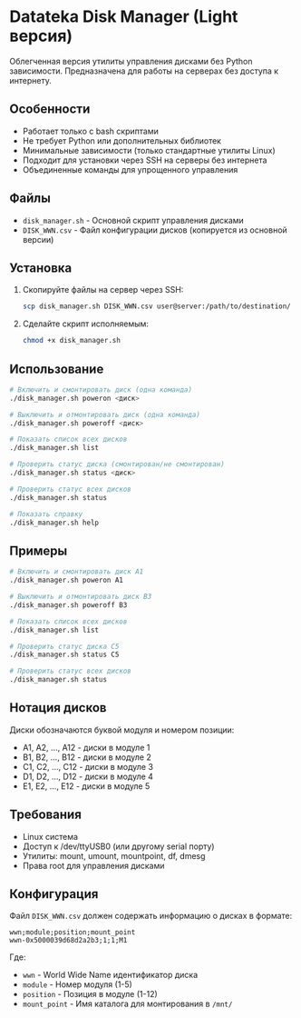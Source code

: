 # Datateka Disk Manager (Light версия)

Облегченная версия утилиты управления дисками без Python зависимости. 
Предназначена для работы на серверах без доступа к интернету.

## Особенности

- Работает только с bash скриптами
- Не требует Python или дополнительных библиотек
- Минимальные зависимости (только стандартные утилиты Linux)
- Подходит для установки через SSH на серверы без интернета
- Объединенные команды для упрощенного управления

## Файлы

- `disk_manager.sh` - Основной скрипт управления дисками
- `DISK_WWN.csv` - Файл конфигурации дисков (копируется из основной версии)

## Установка

1. Скопируйте файлы на сервер через SSH:
   ```bash
   scp disk_manager.sh DISK_WWN.csv user@server:/path/to/destination/
   ```

2. Сделайте скрипт исполняемым:
   ```bash
   chmod +x disk_manager.sh
   ```

## Использование

```bash
# Включить и смонтировать диск (одна команда)
./disk_manager.sh poweron <диск>

# Выключить и отмонтировать диск (одна команда)
./disk_manager.sh poweroff <диск>

# Показать список всех дисков
./disk_manager.sh list

# Проверить статус диска (смонтирован/не смонтирован)
./disk_manager.sh status <диск>

# Проверить статус всех дисков
./disk_manager.sh status

# Показать справку
./disk_manager.sh help
```

## Примеры

```bash
# Включить и смонтировать диск A1
./disk_manager.sh poweron A1

# Выключить и отмонтировать диск B3
./disk_manager.sh poweroff B3

# Показать список всех дисков
./disk_manager.sh list

# Проверить статус диска C5
./disk_manager.sh status C5

# Проверить статус всех дисков
./disk_manager.sh status
```

## Нотация дисков

Диски обозначаются буквой модуля и номером позиции:
- A1, A2, ..., A12 - диски в модуле 1
- B1, B2, ..., B12 - диски в модуле 2
- C1, C2, ..., C12 - диски в модуле 3
- D1, D2, ..., D12 - диски в модуле 4
- E1, E2, ..., E12 - диски в модуле 5

## Требования

- Linux система
- Доступ к /dev/ttyUSB0 (или другому serial порту)
- Утилиты: mount, umount, mountpoint, df, dmesg
- Права root для управления дисками

## Конфигурация

Файл `DISK_WWN.csv` должен содержать информацию о дисках в формате:
```
wwn;module;position;mount_point
wwn-0x5000039d68d2a2b3;1;1;M1
```

Где:
- `wwn` - World Wide Name идентификатор диска
- `module` - Номер модуля (1-5)
- `position` - Позиция в модуле (1-12)
- `mount_point` - Имя каталога для монтирования в `/mnt/`